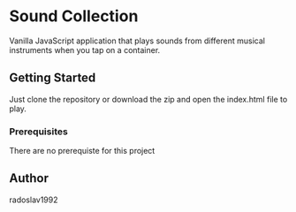 # Sound Collection

Vanilla JavaScript application that plays sounds from different musical instruments when you tap on a container.

## Getting Started

Just clone the repository or download the zip and open the index.html file to play.

### Prerequisites

There are no prerequiste for this project

## Author

radoslav1992
